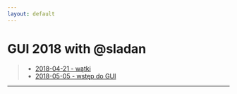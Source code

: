 ```yaml
---
layout: default
---
```


# GUI 2018 with @sladan
> * <a href="https://github.com/Shaquu/PJWSTK_JAVA/tree/GUI_Five" target="_blank">2018-04-21 - wątki</a>
> * <a href="https://github.com/Shaquu/PJWSTK_JAVA/tree/GUI_Six" target="_blank">2018-05-05 - wstęp do GUI</a>
---
